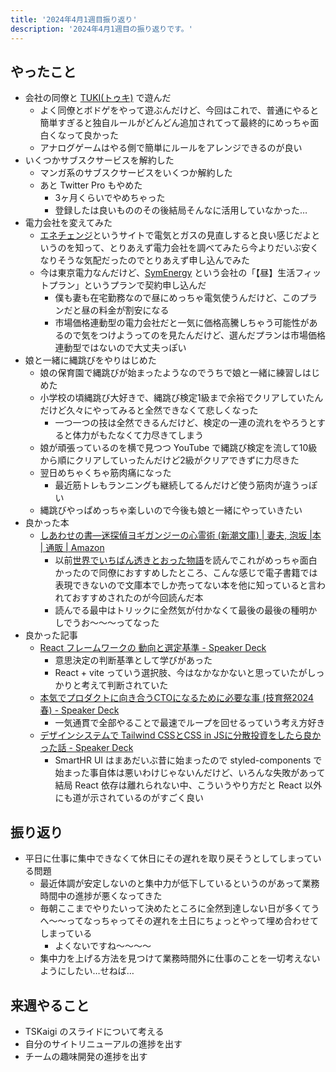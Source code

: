 ```yaml
---
title: '2024年4月1週目振り返り'
description: '2024年4月1週目の振り返りです。'
---
```


## やったこと

- 会社の同僚と [TUKI(トゥキ)](https://hobbyjapan.games/tuki/) で遊んだ
  - よく同僚とボドゲをやって遊ぶんだけど、今回はこれで、普通にやると簡単すぎると独自ルールがどんどん追加されてって最終的にめっちゃ面白くなって良かった
  - アナログゲームはやる側で簡単にルールをアレンジできるのが良い
- いくつかサブスクサービスを解約した
  - マンガ系のサブスクサービスをいくつか解約した
  - あと Twitter Pro もやめた
    - 3ヶ月くらいでやめちゃった
    - 登録したは良いもののその後結局そんなに活用していなかった…
- 電力会社を変えてみた
  - [エネチェンジ](https://enechange.jp/)というサイトで電気とガスの見直しすると良い感じだよというのを知って、とりあえず電力会社を調べてみたら今よりだいぶ安くなりそうな気配だったのでとりあえず申し込んでみた
  - 今は東京電力なんだけど、[SymEnergy](https://www.symenergy.co.jp/) という会社の「【昼】生活フィットプラン」というプランで契約申し込んだ
    - 僕も妻も在宅勤務なので昼にめっちゃ電気使うんだけど、このプランだと昼の料金が割安になる
    - 市場価格連動型の電力会社だと一気に価格高騰しちゃう可能性があるので気をつけようってのを見たんだけど、選んだプランは市場価格連動型ではないので大丈夫っぽい
- 娘と一緒に縄跳びをやりはじめた
  - 娘の保育園で縄跳びが始まったようなのでうちで娘と一緒に練習しはじめた
  - 小学校の頃縄跳び大好きで、縄跳び検定1級まで余裕でクリアしていたんだけど久々にやってみると全然できなくて悲しくなった
    - 一つ一つの技は全然できるんだけど、検定の一連の流れをやろうとすると体力がもたなくて力尽きてしまう
  - 娘が頑張っているのを横で見つつ YouTube で縄跳び検定を流して10級から順にクリアしていったんだけど2級がクリアできずに力尽きた
  - 翌日めちゃくちゃ筋肉痛になった
    - 最近筋トレもランニングも継続してるんだけど使う筋肉が違うっぽい
  - 縄跳びやっぱめっちゃ楽しいので今後も娘と一緒にやっていきたい
- 良かった本
  - [しあわせの書―迷探偵ヨギガンジーの心霊術 (新潮文庫) | 妻夫, 泡坂 |本 | 通販 | Amazon](https://www.amazon.co.jp/dp/4101445036)
    - 以前[世界でいちばん透きとおった物語](https://www.shinchosha.co.jp/book/180262/)を読んでこれがめっちゃ面白かったので同僚におすすめしたところ、こんな感じで電子書籍では表現できないので文庫本でしか売ってない本を他に知っていると言われておすすめされたのが今回読んだ本
    - 読んでる最中はトリックに全然気が付かなくて最後の最後の種明かしでうお〜〜〜ってなった
- 良かった記事
  - [React フレームワークの 動向と選定基準 - Speaker Deck](https://speakerdeck.com/azukiazusa1/react-huremuwakuno-dong-xiang-toxuan-ding-ji-zhun)
    - 意思決定の判断基準として学びがあった
    - React + vite っていう選択肢、今はなかなかないと思っていたがしっかりと考えて判断されていた
  - [本気でプロダクトに向き合うCTOになるために必要な事 (技育祭2024春) - Speaker Deck](https://speakerdeck.com/mosa_siru/ben-qi-depurodakutonixiang-kihe-uctoninarutamenibi-yao-nashi-ji-yu-ji-2024chun)
    - 一気通貫で全部やることで最速でループを回せるっていう考え方好き
  - [デザインシステムで Tailwind CSSとCSS in JSに分散投資をしたら良かった話 - Speaker Deck](https://speakerdeck.com/fsubal/dezainsisutemude-tailwind-csstocss-in-jsnifen-san-tou-zi-wositaraliang-katutahua)
    - SmartHR UI はまあだいぶ昔に始まったので styled-components で始まった事自体は悪いわけじゃないんだけど、いろんな失敗があって結局 React 依存は離れられない中、こういうやり方だと React 以外にも道が示されているのがすごく良い

## 振り返り

- 平日に仕事に集中できなくて休日にその遅れを取り戻そうとしてしまっている問題
  - 最近体調が安定しないのと集中力が低下しているというのがあって業務時間中の進捗が悪くなってきた
  - 毎朝ここまでやりたいって決めたところに全然到達しない日が多くてうへ〜〜ってなっちゃってその遅れを土日にちょっとやって埋め合わせてしまっている
    - よくないですね〜〜〜〜
  - 集中力を上げる方法を見つけて業務時間外に仕事のことを一切考えないようにしたい…せねば…

## 来週やること

- TSKaigi のスライドについて考える
- 自分のサイトリニューアルの進捗を出す
- チームの趣味開発の進捗を出す
